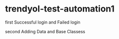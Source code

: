 # trendyol-test-automation1
first Successful login and Failed login

second Adding Data and Base Classess
